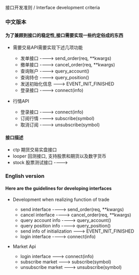 接口开发准则 / Interface development criteria

### 中文版本

#### 为了兼顾到接口的稳定性,接口需要实现一些约定俗成的东西

- 需要交易API需要实现下述几项功能

    + 发单接口 ----> send_order(req, **kwargs)
    + 撤单接口 ----> cancel_order(req, **kwargs)
    + 查询账户 ----> query_account()
    + 查询持仓 ----> query_position()
    + 发送初始化信息 ---> EVENT_INIT_FINISHED
    + 登录接口 ----> connect(info)


- 行情API

    + 登录接口 ----> connect(info)
    + 订阅行情 ----> subscribe(symbol)
    + 取消订阅 ----> unsubscribe(symbol)

#### 接口描述

- ctp 期货交易实盘接口
- looper 回测接口, 支持股票和期货以及数字货币
- stock 股票测试接口 ---->

### English version

#### Here are the guidelines for developing interfaces

- Development when realizing function of trade
    + send interface ----> send_order(req, **kwargs)
    + cancel interface ----> cancel_order(req, **kwargs)
    + query account info ----> query_account()
    + query position info ----> query_position()
    + send info of initialization ---> EVENT_INIT_FINISHED
    + login interface ----> connect(info)


- Market Api
    + login interface ---> connect(info)
    + subscribe market ---> subscribe(symbol)
    + unsubscribe market ---> unsubscribe(symbol)
    